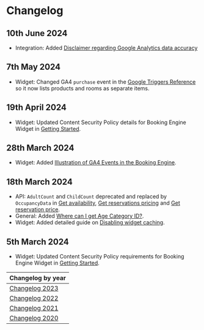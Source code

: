 # Changelog

## 10th June 2024
* Integration: Added [Disclaimer regarding Google Analytics data accuracy](../integrations/google-tag-manager.md)

## 7th May 2024
* Widget: Changed GA4 `purchase` event in the [Google Triggers Reference](../integrations/google-triggers-reference.md#purchase) so it now lists products and rooms as separate items.

## 19th April 2024
* Widget: Updated Content Security Policy details for Booking Engine Widget in [Getting Started](../booking-engine-widget/getting-started.md#content-security-policy).

## 28th March 2024
* Widget: Added [Illustration of GA4 Events in the Booking Engine](../integrations/google-triggers-reference.md#illustration-of-ga4-events-in-the-booking-engine).

## 18th March 2024
* API: `AdultCount` and `ChildCount` deprecated and replaced by `OccupancyData` in [Get availability](../booking-engine-api/operations/hotels.md#get-availability), [Get reservations pricing](../booking-engine-api/operations/reservations.md#get-reservations-pricing) and [Get reservation price](../booking-engine-api/operations/reservations.md#get-reservation-price).
* General: Added [Where can I get Age Category ID?](../FAQ/README.md#where-can-i-get-age-category-id).
* Widget: Added detailed guide on [Disabling widget caching](../booking-engine-widget/use-cases/disable-widget-caching.md).

## 5th March 2024
* Widget: Updated Content Security Policy requirements for Booking Engine Widget in [Getting Started](../booking-engine-widget/getting-started.md#content-security-policy).

| Changelog by year |
| :-- |
| [Changelog 2023](changelog2023.md) |
| [Changelog 2022](changelog2022.md) |
| [Changelog 2021](changelog2021.md) |
| [Changelog 2020](changelog2020.md) |
